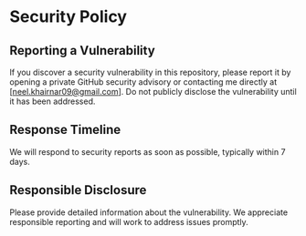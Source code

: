 

# Security Policy

## Reporting a Vulnerability

If you discover a security vulnerability in this repository, please report it by opening a private GitHub security advisory or contacting me directly at [neel.khairnar09@gmail.com].
Do not publicly disclose the vulnerability until it has been addressed.

## Response Timeline

We will respond to security reports as soon as possible, typically within 7 days.

## Responsible Disclosure

Please provide detailed information about the vulnerability. We appreciate responsible reporting and will work to address issues promptly.
